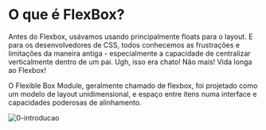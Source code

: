 # O que é FlexBox?

Antes do Flexbox, usávamos usando principalmente floats para o layout. E para os desenvolvedores de CSS, todos conhecemos as frustrações e limitações da maneira antiga - especialmente a capacidade de centralizar verticalmente dentro de um pai. Ugh, isso era chato! Não mais! Vida longa ao Flexbox!

O Flexible Box Module, geralmente chamado de flexbox, foi projetado como um modelo de layout unidimensional, e espaço entre itens numa interface e capacidades poderosas de alinhamento.

![0-introducao](https://user-images.githubusercontent.com/57417305/80868873-7fb64200-8c73-11ea-92d9-f5d364db2b7c.png)
